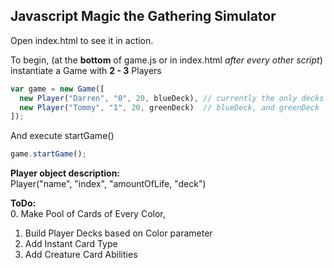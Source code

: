 ## Javascript Magic the Gathering Simulator

Open index.html to see it in action.

To begin, (at the **bottom** of game.js or in index.html *after every other script*) instantiate a Game with **2 - 3** Players
```javascript
var game = new Game([
  new Player("Darren", "0", 20, blueDeck), // currently the only decks are
  new Player("Tommy", "1", 20, greenDeck)  // blueDeck, and greenDeck
]);
```
And execute startGame()
```javascript
game.startGame();
```
**Player object description:**</br>
Player("name", "index", "amountOfLife, "deck")

**ToDo:**</br>
  0. Make Pool of Cards of Every Color,
  1. Build Player Decks based on Color parameter
  2. Add Instant Card Type
  4. Add Creature Card Abilities
